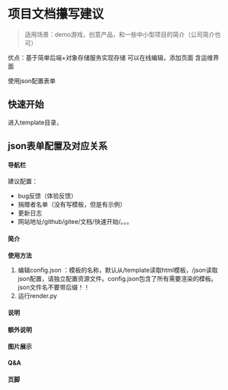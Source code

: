 # 项目文档攥写建议
> 适用场景：demo游戏，创意产品，和一些中小型项目的简介（公司简介也可）

优点：基于简单后端+对象存储服务实现存储
可以在线编辑，添加页面
含运维界面

使用json配置表单

## 快速开始
进入template目录，

## json表单配置及对应关系

#### 导航栏
建议配置：
- bug反馈（体验反馈）
- 捐赠者名单（没有写模板，但是有示例）
- 更新日志
- 网站地址/github/gitee/文档/快速开始/。。。


#### 简介

**使用方法**
1. 编辑config.json ：模板的名称，默认从/template读取html模板，/json读取json配置，请独立配置资源文件。config.json包含了所有需要渲染的模板。json文件名不要带后缀！！
2. 运行render.py


#### 说明

#### 额外说明

#### 图片展示

#### Q&A

#### 页脚


